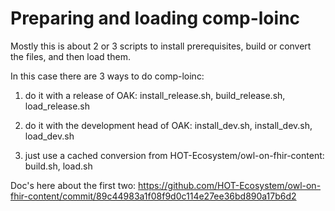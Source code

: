 # Preparing and loading comp-loinc

Mostly this is about 2 or 3 scripts to install prerequisites, build or convert the files, and then load them.


In this case there are 3 ways to do comp-loinc:

1. do it with a release of OAK: install_release.sh, build_release.sh, load_release.sh

1. do it with the development head of OAK: install_dev.sh, install_dev.sh, load_dev.sh

1. just use a cached conversion from HOT-Ecosystem/owl-on-fhir-content: build.sh, load.sh


Doc's here about the first two: https://github.com/HOT-Ecosystem/owl-on-fhir-content/commit/89c44983a1f08f9d0c114e27ee36bd890a17b6d2 

